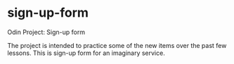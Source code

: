 # sign-up-form

Odin Project: Sign-up form

The project is intended to practice some of the new items over the past few lessons. This is sign-up form for an imaginary service.
